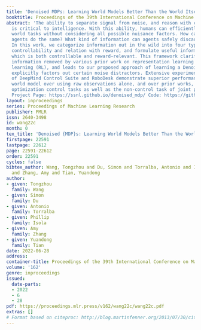 ```yaml
---
title: 'Denoised MDPs: Learning World Models Better Than the World Itself'
booktitle: Proceedings of the 39th International Conference on Machine Learning
abstract: 'The ability to separate signal from noise, and reason with clean abstractions,
  is critical to intelligence. With this ability, humans can efficiently perform real
  world tasks without considering all possible nuisance factors. How can artificial
  agents do the same? What kind of information can agents safely discard as noises?
  In this work, we categorize information out in the wild into four types based on
  controllability and relation with reward, and formulate useful information as that
  which is both controllable and reward-relevant. This framework clarifies the kinds
  information removed by various prior work on representation learning in reinforcement
  learning (RL), and leads to our proposed approach of learning a Denoised MDP that
  explicitly factors out certain noise distractors. Extensive experiments on variants
  of DeepMind Control Suite and RoboDesk demonstrate superior performance of our denoised
  world model over using raw observations alone, and over prior works, across policy
  optimization control tasks as well as the non-control task of joint position regression.
  Project Page: https://ssnl.github.io/denoised_mdp/ Code: https://github.com/facebookresearch/denoised_mdp/'
layout: inproceedings
series: Proceedings of Machine Learning Research
publisher: PMLR
issn: 2640-3498
id: wang22c
month: 0
tex_title: 'Denoised {MDP}s: Learning World Models Better Than the World Itself'
firstpage: 22591
lastpage: 22612
page: 22591-22612
order: 22591
cycles: false
bibtex_author: Wang, Tongzhou and Du, Simon and Torralba, Antonio and Isola, Phillip
  and Zhang, Amy and Tian, Yuandong
author:
- given: Tongzhou
  family: Wang
- given: Simon
  family: Du
- given: Antonio
  family: Torralba
- given: Phillip
  family: Isola
- given: Amy
  family: Zhang
- given: Yuandong
  family: Tian
date: 2022-06-28
address:
container-title: Proceedings of the 39th International Conference on Machine Learning
volume: '162'
genre: inproceedings
issued:
  date-parts:
  - 2022
  - 6
  - 28
pdf: https://proceedings.mlr.press/v162/wang22c/wang22c.pdf
extras: []
# Format based on citeproc: http://blog.martinfenner.org/2013/07/30/citeproc-yaml-for-bibliographies/
---
```

